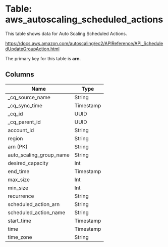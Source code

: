 # Table: aws_autoscaling_scheduled_actions

This table shows data for Auto Scaling Scheduled Actions.

https://docs.aws.amazon.com/autoscaling/ec2/APIReference/API_ScheduledUpdateGroupAction.html

The primary key for this table is **arn**.

## Columns

| Name          | Type          |
| ------------- | ------------- |
|_cq_source_name|String|
|_cq_sync_time|Timestamp|
|_cq_id|UUID|
|_cq_parent_id|UUID|
|account_id|String|
|region|String|
|arn (PK)|String|
|auto_scaling_group_name|String|
|desired_capacity|Int|
|end_time|Timestamp|
|max_size|Int|
|min_size|Int|
|recurrence|String|
|scheduled_action_arn|String|
|scheduled_action_name|String|
|start_time|Timestamp|
|time|Timestamp|
|time_zone|String|